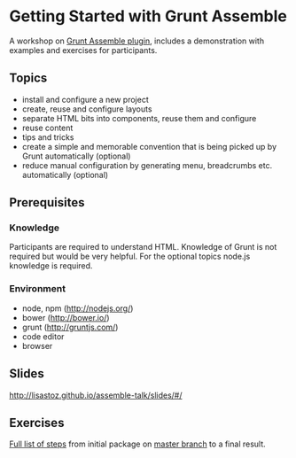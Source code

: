 # Getting Started with Grunt Assemble

A workshop on [Grunt Assemble plugin](http://assemble.io/), includes a demonstration with examples and exercises for participants.

## Topics

- install and configure a new project
- create, reuse and configure layouts
- separate HTML bits into components, reuse them and configure
- reuse content
- tips and tricks
- create a simple and memorable convention that is being picked up by Grunt automatically (optional)
- reduce manual configuration by generating menu, breadcrumbs etc. automatically (optional)

## Prerequisites

### Knowledge

Participants are required to understand HTML. Knowledge of Grunt is not required but would be very helpful.
For the optional topics node.js knowledge is required.

### Environment

- node, npm (http://nodejs.org/)
- bower (http://bower.io/)
- grunt (http://gruntjs.com/)
- code editor
- browser

## Slides

http://lisastoz.github.io/assemble-talk/slides/#/

## Exercises

[Full list of steps](https://github.com/LisaStoz/assemble-talk/tree/exercises) from initial package on [master branch](https://github.com/LisaStoz/assemble-talk) to a final result.
